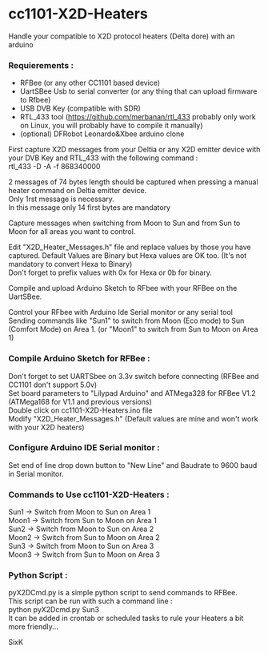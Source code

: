 # cc1101-X2D-Heaters

Handle your compatible to X2D protocol heaters (Delta dore) with an arduino

### Requierements :  
- RFBee (or any other CC1101 based device)  
- UartSBee Usb to serial converter (or any thing that can upload firmware to Rfbee)  
- USB DVB Key (compatible with SDR) 
- RTL_433 tool (https://github.com/merbanan/rtl_433  probably only work on Linux, you will probably have to compile it manually)  
- (optional) DFRobot Leonardo&Xbee arduino clone  

First capture X2D messages from your Deltia or any X2D emitter device with your DVB Key and RTL_433 with the following command :  
rtl_433 -D -A -f 868340000  

2 messages of 74 bytes length should be captured when pressing a manual heater command on Deltia emitter device.  
Only 1rst message is necessary.  
In this message only 14 first bytes are mandatory  

Capture messages when switching from Moon to Sun and from Sun to Moon for all areas you want to control.  

Edit "X2D_Heater_Messages.h" file and replace values by those you have captured. 
Default Values are Binary but Hexa values are OK too. (It's not mandatory to convert Hexa to Binary)  
Don't forget to prefix values with 0x for Hexa or 0b for binary.  

Compile and upload Arduino Sketch to RFbee with your RFBee on the UartSBee.  

Control your RFbee with Arduino Ide Serial monitor or any serial tool Sending commands like "Sun1" to switch from Moon (Eco mode) to Sun (Comfort Mode) on Area 1. (or "Moon1" to switch from Sun to Moon on Area 1) 

### Compile Arduino Sketch for RFBee :  
Don't forget to set UARTSbee on 3.3v switch before connecting (RFBee and CC1101 don't support 5.0v)  
Set board parameters to "Lilypad Arduino" and ATMega328 for RFBee V1.2 (ATMega168 for V1.1 and previous versions)  
Double click on cc1101-X2D-Heaters.ino file  
Modify "X2D_Heater_Messages.h" (Default values are mine and won't work with your X2D heaters)  

### Configure Arduino IDE Serial monitor :  
Set end of line drop down button to "New Line" and Baudrate to 9600 baud in Serial monitor.  

### Commands to Use cc1101-X2D-Heaters :  
Sun1 -> Switch from Moon to Sun on Area 1  
Moon1 -> Switch from Sun to Moon on Area 1  
Sun2 -> Switch from Moon to Sun on Area 2  
Moon2 -> Switch from Sun to Moon on Area 2  
Sun3 -> Switch from Moon to Sun on Area 3  
Moon3 -> Switch from Sun to Moon on Area 3  

### Python Script :  
pyX2DCmd.py is a simple python script to send commands to RFBee.  
This script can be run with such a command line :  
python pyX2Dcmd.py Sun3  
It can be added in crontab or scheduled tasks to rule your Heaters a bit more friendly...  

SixK
